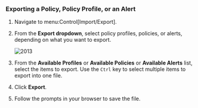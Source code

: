 ### Exporting a Policy, Policy Profile, or an Alert

1.  Navigate to menu:Control\[Import/Export\].

2.  From the **Export dropdown**, select policy profiles, policies, or
    alerts, depending on what you want to export.

    ![2013](../images/2013.png)

3.  From the **Available Profiles** or **Available Policies** or
    **Available Alerts** list, select the items to export. Use the
    `Ctrl` key to select multiple items to export into one file.

4.  Click **Export**.

5.  Follow the prompts in your browser to save the file.
